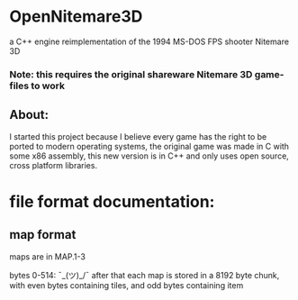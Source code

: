 # OpenNitemare3D
a C++ engine reimplementation of the 1994 MS-DOS FPS shooter Nitemare 3D

### Note: this requires the original shareware Nitemare 3D game-files to work

## About:
I started this project because I believe every game has the right to be ported to modern operating systems,
the original game was made in C with some x86 assembly, this new version is in C++ and only uses open source, cross platform libraries.

# file format documentation:

## map format
maps are in MAP.1-3

bytes 0-514:  ¯\_(ツ)_/¯
after that each map is stored in a 8192 byte chunk, with even bytes containing tiles, and odd bytes containing item
